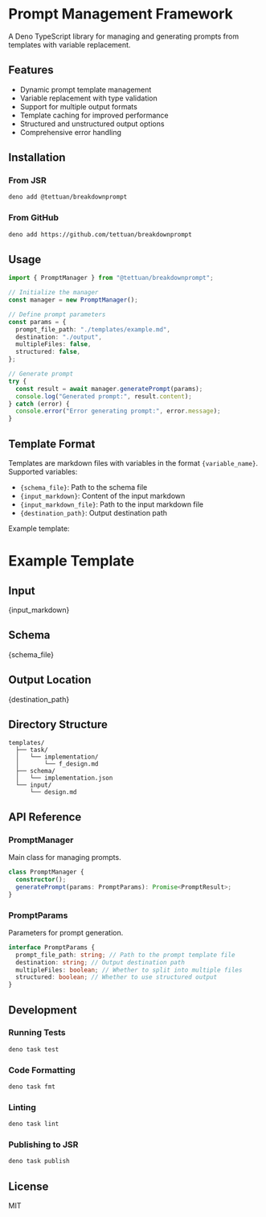 # Prompt Management Framework

A Deno TypeScript library for managing and generating prompts from templates with variable
replacement.

## Features

- Dynamic prompt template management
- Variable replacement with type validation
- Support for multiple output formats
- Template caching for improved performance
- Structured and unstructured output options
- Comprehensive error handling

## Installation

### From JSR

```bash
deno add @tettuan/breakdownprompt
```

### From GitHub

```bash
deno add https://github.com/tettuan/breakdownprompt
```

## Usage

```typescript
import { PromptManager } from "@tettuan/breakdownprompt";

// Initialize the manager
const manager = new PromptManager();

// Define prompt parameters
const params = {
  prompt_file_path: "./templates/example.md",
  destination: "./output",
  multipleFiles: false,
  structured: false,
};

// Generate prompt
try {
  const result = await manager.generatePrompt(params);
  console.log("Generated prompt:", result.content);
} catch (error) {
  console.error("Error generating prompt:", error.message);
}
```

## Template Format

Templates are markdown files with variables in the format `{variable_name}`. Supported variables:

- `{schema_file}`: Path to the schema file
- `{input_markdown}`: Content of the input markdown
- `{input_markdown_file}`: Path to the input markdown file
- `{destination_path}`: Output destination path

Example template:

# Example Template

## Input

{input_markdown}

## Schema

{schema_file}

## Output Location

{destination_path}

## Directory Structure

```
templates/
  ├── task/
  │   └── implementation/
  │       └── f_design.md
  ├── schema/
  │   └── implementation.json
  └── input/
      └── design.md
```

## API Reference

### PromptManager

Main class for managing prompts.

```typescript
class PromptManager {
  constructor();
  generatePrompt(params: PromptParams): Promise<PromptResult>;
}
```

### PromptParams

Parameters for prompt generation.

```typescript
interface PromptParams {
  prompt_file_path: string; // Path to the prompt template file
  destination: string; // Output destination path
  multipleFiles: boolean; // Whether to split into multiple files
  structured: boolean; // Whether to use structured output
}
```

## Development

### Running Tests

```bash
deno task test
```

### Code Formatting

```bash
deno task fmt
```

### Linting

```bash
deno task lint
```

### Publishing to JSR

```bash
deno task publish
```

## License

MIT

